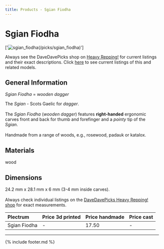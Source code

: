 ```yaml
---
title: Products - Sgian Fiodha
---
```

# Sgian Fiodha

['![sgian_fiodha](../../assets/images/sgian_fiodha_01.jpg "Sgian_fiodha")(/picks/sgian_fiodha)']

Always see the DaveDavePicks shop on [Heavy Repping!](https://www.heavyrepping.com/shop/store/davedavepicks/) for current listings and their exact descriptions. Click [here](https://heavyrepping.com/davedavepicks/?s=Sgian&post_type=product) to see current listings of this and related models.

## General Information
*Sgian Fiodha* = *wooden dagger*

The *Sgian* - Scots Gaelic for *dagger*.<br/><br/>The *Sgian Fiodha* (*wooden dagger*) features **right-handed** ergonomic carves front and back for thumb and forefinger and a *pointy* tip of the *Sgian*.<br/><br/>Handmade from a range of woods, e.g., rosewood, padauk or katalox.

## Materials
wood

## Dimensions
24.2 mm x 28.1 mm x 6 mm (3-4 mm inside carves).<br/><br/>Always check individual listings on the [DaveDavePicks Heavy Repping! shop](https://heavyrepping.com/davedavepicks/shop/) for exact measurements.

| **Plectrum**                                        | **Price 3d printed**   | **Price handmade**   | **Price cast**   |
|:----------------------------------------------------|:-----------------------|:---------------------|:-----------------|
| Sgian Fiodha                                          | -               | 17.50             | -         |

---

{% include footer.md %}